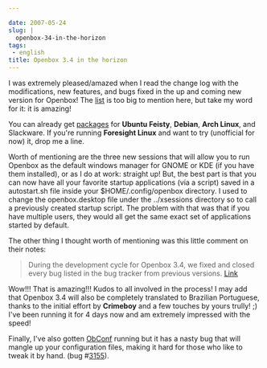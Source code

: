 ```yaml
---

date: 2007-05-24
slug: |
  openbox-34-in-the-horizon
tags:
 - english
title: Openbox 3.4 in the horizon
---
```


I was extremely pleased/amazed when I read the change log with the
modifications, new features, and bugs fixed in the up and coming new
version for Openbox! The
[list](http://icculus.org/openbox/index.php/Openbox:Changelog) is too
big to mention here, but take my word for it: it is amazing!

You can already get
[packages](http://icculus.org/openbox/index.php/Openbox:Download) for
**Ubuntu Feisty**, **Debian**, **Arch Linux**, and Slackware. If you're
running **Foresight Linux** and want to try (unofficial for now) it,
drop me a line.

Worth of mentioning are the three new sessions that will allow you to
run Openbox as the default windows manager for GNOME or KDE (if you have
them installed), or as I do at work: straight up! But, the best part is
that you can now have all your favorite startup applications (via a
script) saved in a autostart.sh file inside your \$HOME/.config/openbox
directory. I used to change the openbox.desktop file under the
../xsessions directory so to call a previously created startup script.
The problem with that was that if you have multiple users, they would
all get the same exact set of applications started by default.

The other thing I thought worth of mentioning was this little comment on
their notes:

> During the development cycle for Openbox 3.4, we fixed and closed
> every bug listed in the bug tracker from previous versions.
> [Link](http://icculus.org/openbox/index.php/Help:Upgrading_to_3.4)

Wow!!! That is amazing!!! Kudos to all involved in the process! I may
add that Openbox 3.4 will also be completely translated to Brazilian
Portuguese, thanks to the initial effort by **Crimeboy** and a few
touches by yours trully! ;) I've been running it for 4 days now and am
extremely impressed with the speed!

Finally, I've also gotten
[ObConf](http://icculus.org/openbox/index.php/ObConf:About) running but
it has a nasty bug that will mangle up your configuration files, making
it hard for those who like to tweak it by hand. (bug
\#[3155](http://bugzilla.icculus.org/show_bug.cgi?id=3155)).
